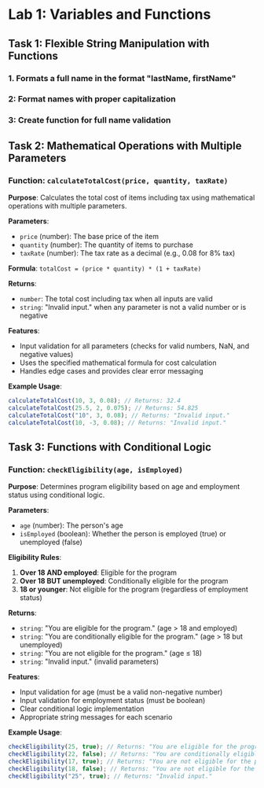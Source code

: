 # Lab 1: Variables and Functions

## Task 1: Flexible String Manipulation with Functions

### 1. Formats a full name in the format "lastName, firstName"

### 2: Format names with proper capitalization

### 3: Create function for full name validation

## Task 2: Mathematical Operations with Multiple Parameters

### Function: `calculateTotalCost(price, quantity, taxRate)`

**Purpose**: Calculates the total cost of items including tax using mathematical operations with multiple parameters.

**Parameters**:

- `price` (number): The base price of the item
- `quantity` (number): The quantity of items to purchase
- `taxRate` (number): The tax rate as a decimal (e.g., 0.08 for 8% tax)

**Formula**: `totalCost = (price * quantity) * (1 + taxRate)`

**Returns**:

- `number`: The total cost including tax when all inputs are valid
- `string`: "Invalid input." when any parameter is not a valid number or is negative

**Features**:

- Input validation for all parameters (checks for valid numbers, NaN, and negative values)
- Uses the specified mathematical formula for cost calculation
- Handles edge cases and provides clear error messaging

**Example Usage**:

```javascript
calculateTotalCost(10, 3, 0.08); // Returns: 32.4
calculateTotalCost(25.5, 2, 0.075); // Returns: 54.825
calculateTotalCost("10", 3, 0.08); // Returns: "Invalid input."
calculateTotalCost(10, -3, 0.08); // Returns: "Invalid input."
```

## Task 3: Functions with Conditional Logic

### Function: `checkEligibility(age, isEmployed)`

**Purpose**: Determines program eligibility based on age and employment status using conditional logic.

**Parameters**:

- `age` (number): The person's age
- `isEmployed` (boolean): Whether the person is employed (true) or unemployed (false)

**Eligibility Rules**:

1. **Over 18 AND employed**: Eligible for the program
2. **Over 18 BUT unemployed**: Conditionally eligible for the program
3. **18 or younger**: Not eligible for the program (regardless of employment status)

**Returns**:

- `string`: "You are eligible for the program." (age > 18 and employed)
- `string`: "You are conditionally eligible for the program." (age > 18 but unemployed)
- `string`: "You are not eligible for the program." (age ≤ 18)
- `string`: "Invalid input." (invalid parameters)

**Features**:

- Input validation for age (must be a valid non-negative number)
- Input validation for employment status (must be boolean)
- Clear conditional logic implementation
- Appropriate string messages for each scenario

**Example Usage**:

```javascript
checkEligibility(25, true); // Returns: "You are eligible for the program."
checkEligibility(22, false); // Returns: "You are conditionally eligible for the program."
checkEligibility(17, true); // Returns: "You are not eligible for the program."
checkEligibility(18, false); // Returns: "You are not eligible for the program."
checkEligibility("25", true); // Returns: "Invalid input."
```
